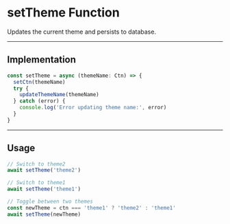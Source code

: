 # setTheme Function

Updates the current theme and persists to database.

---

## Implementation

```typescript
const setTheme = async (themeName: Ctn) => {
  setCtn(themeName)
  try {
    updateThemeName(themeName)
  } catch (error) {
    console.log('Error updating theme name:', error)
  }
}
```

---

## Usage

```typescript
// Switch to theme2
await setTheme('theme2')

// Switch to theme1
await setTheme('theme1')

// Toggle between two themes
const newTheme = ctn === 'theme1' ? 'theme2' : 'theme1'
await setTheme(newTheme)
```
